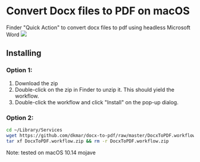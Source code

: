 # Convert Docx files to PDF on macOS 
Finder "Quick Action" to convert docx files to pdf using headless Microsoft Word
![](better_demo.gif)
## Installing
### Option 1:
1. Download the zip
2. Double-click on the zip in Finder to unzip it. This should yield the workflow.
3. Double-click the workflow and click "Install" on the pop-up dialog.
### Option 2:
```bash
cd ~/Library/Services
wget https://github.com/dkmar/docx-to-pdf/raw/master/DocxToPDF.workflow.zip
tar xf DocxToPDF.workflow.zip && rm -r DocxToPDF.workflow.zip
```

Note: tested on macOS 10.14 mojave
